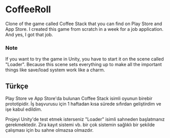 # CoffeeRoll

Clone of the game called Coffee Stack that you can find on Play Store and App Store. I created this game from scratch in a week for a job application. And yes, I got that job.

### Note

If you want to try the game in Unity, you have to start it on the scene called "Loader". Because this scene sets everything up to make all the important things like save/load system work like a charm.

## Türkçe

Play Store ve App Store'da bulunan Coffee Stack isimli oyunun birebir prototipidir. İş başvurusu için 1 haftadan kısa sürede sıfırdan geliştirdim ve işe kabul edildim.

Projeyi Unity'de test etmek isterseniz "Loader" isimli sahneden başlatmanız gerekmektedir. Zira kayıt sistemi vb. bir çok sistemin sağlıklı bir şekilde çalışması için bu sahne olmazsa olmazdır.
